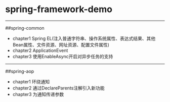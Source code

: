 # spring-framework-demo

***
##spring-common
* chapter1 Spring EL(注入普通字符串、操作系统属性、表达式结果、其他Bean属性、文件资源、网址资源、配置文件属性)
* chapter2 ApplicationEvent
* chapter3 使用EnableAsync开启对异步任务的支持

***
##spring-aop
* chapter1 环绕通知
* chapter2 通过DeclareParents注解引入新功能
* chapter3 为通知传递参数



